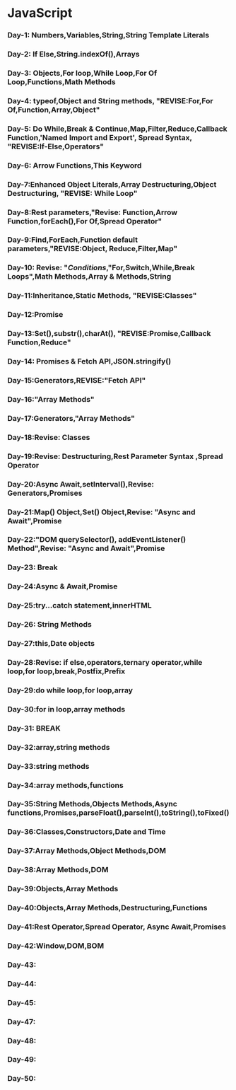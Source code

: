 # JavaScript

### Day-1: Numbers,Variables,String,String Template Literals

### Day-2: If Else,String.indexOf(),Arrays

### Day-3: Objects,For loop,While Loop,For Of Loop,Functions,Math Methods

### Day-4: typeof,Object and String methods, "REVISE:For,For Of,Function,Array,Object"

### Day-5: Do While,Break & Continue,Map,Filter,Reduce,Callback Function,'Named Import and Export', Spread Syntax, "REVISE:If-Else,Operators"

### Day-6: Arrow Functions,This Keyword

### Day-7:Enhanced Object Literals,Array Destructuring,Object Destructuring, "REVISE: While Loop"

### Day-8:Rest parameters,"Revise: Function,Arrow Function,forEach(),For Of,Spread Operator"

### Day-9:Find,ForEach,Function default parameters,"REVISE:Object, Reduce,Filter,Map"

### Day-10: **Revise:** "_Conditions_,"For,Switch,While,Break Loops",Math Methods,Array & Methods,String

### Day-11:Inheritance,Static Methods, "REVISE:Classes"

### Day-12:Promise

### Day-13:Set(),substr(),charAt(), "REVISE:Promise,Callback Function,Reduce"

### Day-14: Promises & Fetch API,JSON.stringify()

### Day-15:Generators,REVISE:"Fetch API"

### Day-16:"Array Methods"

### Day-17:Generators,"Array Methods"

### Day-18:Revise: Classes

### Day-19:Revise: Destructuring,Rest Parameter Syntax ,Spread Operator

### Day-20:Async Await,setInterval(),Revise: Generators,Promises

### Day-21:Map() Object,Set() Object,Revise: "Async and Await",Promise

### Day-22:"DOM querySelector(), addEventListener() Method",Revise: "Async and Await",Promise

### Day-23: Break

### Day-24:Async & Await,Promise

### Day-25:try...catch statement,innerHTML

### Day-26: String Methods

### Day-27:this,Date objects

### Day-28:Revise: if else,operators,ternary operator,while loop,for loop,break,Postfix,Prefix

### Day-29:do while loop,for loop,array

### Day-30:for in loop,array methods

### Day-31: BREAK

### Day-32:array,string methods

### Day-33:string methods

### Day-34:array methods,functions

### Day-35:String Methods,Objects Methods,Async functions,Promises,parseFloat(),parseInt(),toString(),toFixed()

### Day-36:Classes,Constructors,Date and Time

### Day-37:Array Methods,Object Methods,DOM

### Day-38:Array Methods,DOM

### Day-39:Objects,Array Methods

### Day-40:Objects,Array Methods,Destructuring,Functions

### Day-41:Rest Operator,Spread Operator, Async Await,Promises

### Day-42:Window,DOM,BOM

### Day-43:

### Day-44:

### Day-45:

### Day-47:

### Day-48:

### Day-49:

### Day-50:
